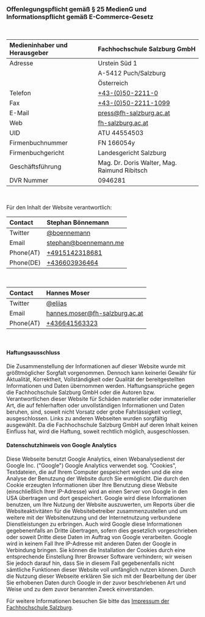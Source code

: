 ### Offenlegungspflicht gemäß § 25 MedienG und Informationspflicht gemäß E-Commerce-Gesetz

<br>

| Medieninhaber und Herausgeber | Fachhochschule Salzburg GmbH |
| :- | :- |
| Adresse | Urstein Süd 1 |
|| A-5412 Puch/Salzburg |
|| Österreich |
| Telefon | [+43-(0)50-2211-0](tel:00435022110) |
| Fax | [+43-(0)50-2211-1099](fax:00435022111099) |
| E-Mail | [press@fh-salzburg.ac.at](mailto:press@fh-salzburg.ac.at) |
| Web | [fh-salzburg.ac.at](http://www.fh-salzburg.ac.at) |
| UID | ATU 44554503 |
| Firmenbuchnummer | FN 166054y |
| Firmenbuchgericht | Landesgericht Salzburg |
| Geschäftsführung | Mag. Dr. Doris Walter, Mag. Raimund Ribitsch |
| DVR Nummer | 0946281 |

<br>

Für den Inhalt der Website verantwortlich:

| Contact   | Stephan Bönnemann
| :-------- | :-
| Twitter   | [@boennemann](https://twitter.com/boennemann)
| Email     | [stephan@boennemann.me](mailto:stephan@boennemann.me)
| Phone(AT) | [+4915142318681](tel:004915142318681)
| Phone(DE) | [+436603936464](tel:00436603936464)

<br>

| Contact   | Hannes Moser
| :-------- | :-
| Twitter   | [@eliias](https://twitter.com/eliias)
| Email     | [hannes.moser@fh-salzburg.ac.at](mailto:hannes.moser@fh-salzburg.ac.at)
| Phone(AT) | [+436641563323](tel:00436641563323)

<br>

#### Haftungsausschluss

Die Zusammenstellung der Informationen auf dieser Website wurde mit größtmöglicher Sorgfalt vorgenommen. Dennoch kann keinerlei Gewähr für Aktualität, Korrektheit, Vollständigkeit oder Qualität der bereitgestellten Informationen und Daten übernommen werden. Haftungsansprüche gegen die Fachhochschule Salzburg GmbH oder die Autoren bzw. Verantwortlichen dieser Website für Schäden materieller oder  immaterieller Art, die auf fehlerhaften oder unvollständigen Informationen und Daten beruhen, sind, soweit nicht Vorsatz oder grobe Fahrlässigkeit vorliegt, ausgeschlossen. Links zu anderen Webseiten wurden sorgfältig ausgewählt. Da die Fachhochschule Salzburg GmbH auf deren Inhalt keinen Einfluss hat, wird die Haftung, soweit rechtlich möglich, ausgeschlossen.

#### Datenschutzhinweis von Google Analytics

Diese Webseite benutzt Google Analytics, einen Webanalysedienst der Google Inc. ("Google") Google Analytics verwendet sog. "Cookies", Textdateien, die auf Ihrem Computer gespeichert werden und die eine Analyse der Benutzung der Website durch Sie ermöglicht. Die durch den Cookie erzeugten Informationen über Ihre Benutzung diese Website (einschließlich Ihrer IP-Adresse) wird an einen Server von Google in den USA übertragen und dort gespeichert.
Google wird diese Informationen benutzen, um Ihre Nutzung der Website auszuwerten, um Reports über die Websiteaktivitäten für die Websitebetreiber zusammenzustellen und um weitere mit der Websitenutzung und der Internetnutzung verbundene Dienstleistungen zu erbringen. Auch wird Google diese Informationen gegebenenfalls an Dritte übertragen, sofern dies gesetzlich vorgeschrieben oder soweit Dritte diese Daten im Auftrag von Google verarbeiten.
Google wird in keinem Fall Ihre IP-Adresse mit anderen Daten der Google in Verbindung bringen. Sie können die Installation der Cookies durch eine entsprechende Einstellung Ihrer Browser Software verhindern; wir weisen Sie jedoch darauf hin, dass Sie in diesem Fall gegebenenfalls nicht sämtliche Funktionen dieser Website voll umfänglich nutzen können. Durch die Nutzung dieser Webseite erklären Sie sich mit der Bearbeitung der über Sie erhobenen Daten durch Google in der zuvor beschriebenen Art und Weise und zu dem zuvor benannten Zweck einverstanden.

Für weitere Informationen besuchen Sie bitte das [Impressum der Fachhochschule Salzburg](http://www.fh-salzburg.ac.at/footer/impressum/).
